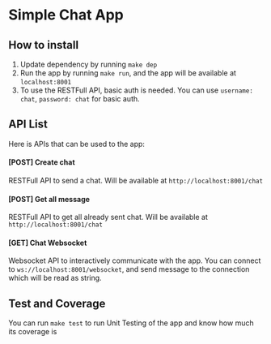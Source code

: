# Simple Chat App

## How to install
1. Update dependency by running `make dep`
2. Run the app by running `make run`, and the app will be available at `localhost:8001`
3. To use the RESTFull API, basic auth is needed. You can use `username: chat`, `password: chat` for basic auth.

## API List
Here is APIs that can be used to the app:

#### [POST] Create chat
RESTFull API to send a chat. Will be available at `http://localhost:8001/chat`

#### [POST] Get all message
RESTFull API to get all already sent chat. Will be available at `http://localhost:8001/chat`

#### [GET] Chat Websocket
Websocket API to interactively communicate with the app. You can connect to `ws://localhost:8001/websocket`, and send message to the connection which will be read as string.

## Test and Coverage
You can run `make test` to run Unit Testing of the app and know how much its coverage is
